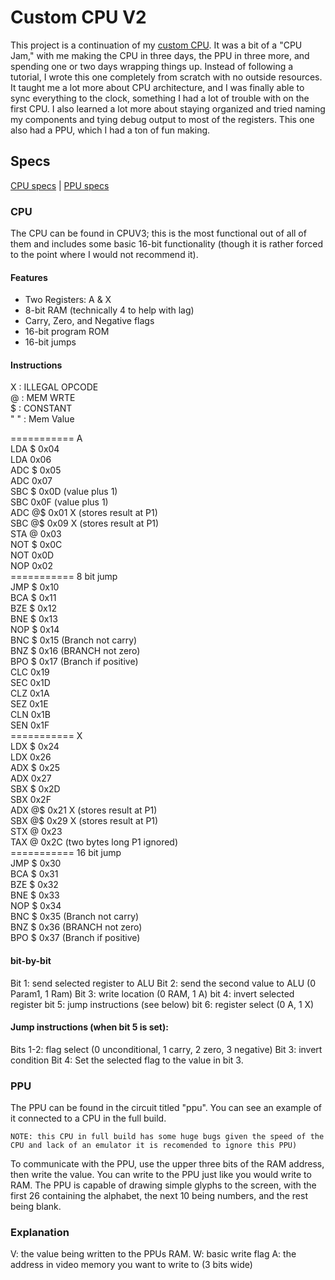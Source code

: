 # Custom CPU V2

This project is a continuation of my [custom CPU](https://github.com/KingstumusPrime/Custom-CPU-V1/). It was a bit of a "CPU Jam," with me making the CPU in three days, the PPU in three more, and spending one or two days wrapping things up. Instead of following a tutorial, I wrote this one completely from scratch with no outside resources. It taught me a lot more about CPU architecture, and I was finally able to sync everything to the clock, something I had a lot of trouble with on the first CPU. I also learned a lot more about staying organized and tried naming my components and tying debug output to most of the registers. This one also had a PPU, which I had a ton of fun making.

## Specs

[CPU specs]() | [PPU specs]()

### CPU

The CPU can be found in CPUV3; this is the most functional out of all of them and includes some basic 16-bit functionality (though it is rather forced to the point where I would not recommend it).

#### Features
* Two Registers: A & X
* 8-bit RAM (technically 4 to help with lag)
* Carry, Zero, and Negative flags
* 16-bit program ROM
* 16-bit jumps



#### Instructions<br/>

X   : ILLEGAL OPCODE<br/>
@   : MEM WRTE<br/>
$   : CONSTANT<br/>
" " : Mem Value<br/>

=========== A<br/>
LDA $  0x04<br/>
LDA    0x06<br/>
ADC $  0x05<br/>
ADC    0x07<br/>
SBC $  0x0D (value plus 1)<br/>
SBC    0x0F (value plus 1)<br/>
ADC @$ 0x01 X (stores result at P1)<br/>
SBC @$ 0x09 X (stores result at P1)<br/>
STA @  0x03<br/>
NOT $  0x0C<br/>
NOT    0x0D<br/>
NOP    0x02<br/>
=========== 8 bit jump<br/>
JMP $  0x10<br/>
BCA $  0x11<br/>
BZE $  0x12<br/>
BNE $  0x13<br/>
NOP $  0x14<br/>
BNC $  0x15 (Branch not carry)<br/>
BNZ $  0x16 (BRANCH not zero)<br/>
BPO $  0x17 (Branch if positive)<br/>
CLC    0x19<br/>
SEC    0x1D<br/>
CLZ    0x1A<br/>
SEZ    0x1E<br/>
CLN    0x1B<br/>
SEN    0x1F<br/>
=========== X<br/>
LDX $  0x24<br/>
LDX    0x26<br/>
ADX $  0x25<br/>
ADX    0x27<br/>
SBX $  0x2D<br/>
SBX    0x2F<br/>
ADX @$ 0x21 X (stores result at P1)<br/>
SBX @$ 0x29 X (stores result at P1)<br/>
STX @  0x23<br/>
TAX @  0x2C (two bytes long P1 ignored)<br/>
=========== 16 bit jump<br/>
JMP $  0x30<br/>
BCA $  0x31<br/>
BZE $  0x32<br/>
BNE $  0x33<br/>
NOP $  0x34<br/>
BNC $  0x35 (Branch not carry)<br/>
BNZ $  0x36 (BRANCH not zero)<br/>
BPO $  0x37 (Branch if positive)<br/>

#### bit-by-bit

Bit 1: send selected register to ALU
Bit 2: send the second value to ALU (0 Param1, 1 Ram)
Bit 3: write location (0 RAM, 1 A)
bit 4: invert selected register
bit 5: jump instructions (see below)
bit 6: register select (0 A, 1 X)

#### Jump instructions (when bit 5 is set):
Bits 1-2: flag select (0 unconditional, 1 carry, 2 zero, 3 negative)
Bit  3: invert condition
Bit  4: Set the selected flag to the value in bit 3.

### PPU

The PPU can be found in the circuit titled "ppu". You can see an example of it connected to a CPU in the full build. 

```
NOTE: this CPU in full build has some huge bugs given the speed of the CPU and lack of an emulator it is recomended to ignore this PPU)
```

To communicate with the PPU, use the upper three bits of the RAM address, then write the value. You can write to the PPU just like you would write to RAM. The PPU is capable of drawing simple glyphs to the screen, with the first 26 containing the alphabet, the next 10 being numbers, and the rest being blank.

### Explanation

V: the value being written to the PPUs RAM.
W: basic write flag
A: the address in video memory you want to write to (3 bits wide)



